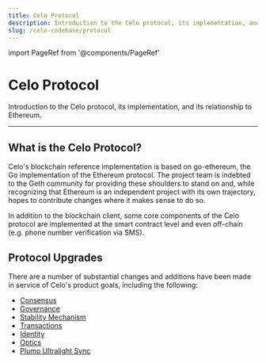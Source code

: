```yaml
---
title: Celo Protocol
description: Introduction to the Celo protocol, its implementation, and its relationship to Ethereum.
slug: /celo-codebase/protocol
---
```


import PageRef from '@components/PageRef'

# Celo Protocol

Introduction to the Celo protocol, its implementation, and its relationship to Ethereum.

---

## What is the Celo Protocol?

Celo's blockchain reference implementation is based on go-ethereum, the Go implementation of the Ethereum protocol. The project team is indebted to the Geth community for providing these shoulders to stand on and, while recognizing that Ethereum is an independent project with its own trajectory, hopes to contribute changes where it makes sense to do so.

In addition to the blockchain client, some core components of the Celo protocol are implemented at the smart contract level and even off-chain (e.g. phone number verification via SMS).

## Protocol Upgrades

There are a number of substantial changes and additions have been made in service of Celo's product goals, including the following:

- [Consensus](/celo-codebase/protocol/consensus)
- [Governance](/celo-codebase/protocol/proof-of-stake)
- [Stability Mechanism](/celo-codebase/protocol/stability)
- [Transactions](/celo-codebase/protocol/transactions)
- [Identity](/celo-codebase/protocol/identity)
- [Optics](/celo-codebase/protocol/optics)
- [Plumo Ultralight Sync](/celo-codebase/protocol/plumo)
